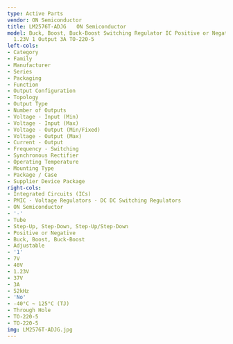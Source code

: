 ```yaml
---
type: Active Parts
vendor: ON Semiconductor
title: LM2576T-ADJG　　ON Semiconductor
model: Buck, Boost, Buck-Boost Switching Regulator IC Positive or Negative Adjustable
  1.23V 1 Output 3A TO-220-5
left-cols:
- Category
- Family
- Manufacturer
- Series
- Packaging 
- Function
- Output Configuration
- Topology
- Output Type
- Number of Outputs
- Voltage - Input (Min)
- Voltage - Input (Max)
- Voltage - Output (Min/Fixed)
- Voltage - Output (Max)
- Current - Output
- Frequency - Switching
- Synchronous Rectifier
- Operating Temperature
- Mounting Type
- Package / Case
- Supplier Device Package
right-cols:
- Integrated Circuits (ICs)
- PMIC - Voltage Regulators - DC DC Switching Regulators
- ON Semiconductor
- '-'
- Tube 
- Step-Up, Step-Down, Step-Up/Step-Down
- Positive or Negative
- Buck, Boost, Buck-Boost
- Adjustable
- '1'
- 7V
- 40V
- 1.23V
- 37V
- 3A
- 52kHz
- 'No'
- -40°C ~ 125°C (TJ)
- Through Hole
- TO-220-5
- TO-220-5
img: LM2576T-ADJG.jpg
---
```

